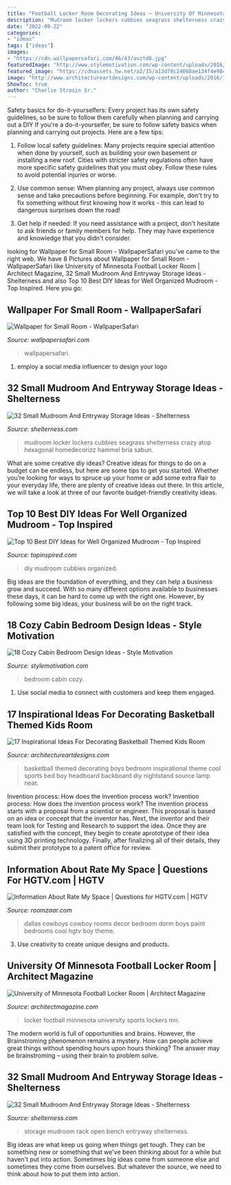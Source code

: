 ```yaml
---
title: "Football Locker Room Decorating Ideas ~ University Of Minnesota Football Locker Room"
description: "Mudroom locker lockers cubbies seagrass shelterness crazy atop hexagonal homedecorizz hammel bria sabun"
date: "2022-09-22"
categories:
- "ideas"
tags: ["ideas"]
images:
- "https://cdn.wallpapersafari.com/46/43/avztd8.jpg"
featuredImage: "http://www.stylemotivation.com/wp-content/uploads/2016/01/rustic-bedroom-7.jpg"
featured_image: "https://cdnassets.hw.net/a2/15/a13d78c24088ae134f4e984cd1ba/47dc24b7-a0bf-418d-afc1-c37d874b9c84.JPG"
image: "http://www.architectureartdesigns.com/wp-content/uploads/2016/11/10-33.jpg"
ShowToc: true
author: "Charlie Strosin Sr."
---
```



Safety basics for do-it-yourselfers: Every project has its own safety guidelines, so be sure to follow them carefully when planning and carrying out a DIY
If you're a do-it-yourselfer, be sure to follow safety basics when planning and carrying out projects. Here are a few tips:
1. Follow local safety guidelines: Many projects require special attention when done by yourself, such as building your own basement or installing a new roof. Cities with stricter safety regulations often have more specific safety guidelines that you must obey. Follow these rules to avoid potential injuries or worse.

2. Use common sense: When planning any project, always use common sense and take precautions before beginning. For example, don't try to fix something without first knowing how it works - this can lead to dangerous surprises down the road!

3. Get help if needed: If you need assistance with a project, don't hesitate to ask friends or family members for help. They may have experience and knowledge that you didn't consider.

	

		
looking for Wallpaper for Small Room - WallpaperSafari you've came to the right web. We have 8 Pictures about Wallpaper for Small Room - WallpaperSafari like University of Minnesota Football Locker Room | Architect Magazine, 32 Small Mudroom And Entryway Storage Ideas - Shelterness and also Top 10 Best DIY Ideas for Well Organized Mudroom - Top Inspired. Here you go:
		
    
## Wallpaper For Small Room - WallpaperSafari

<img loading=lazy src="https://cdn.wallpapersafari.com/46/43/avztd8.jpg" onerror="this.onerror=null;this.src='https://tse4.mm.bing.net/th?id=OIP.sEPKVo4OCz3MOSyQpHFKvwHaFj&amp;pid=15.1';" alt="Wallpaper for Small Room - WallpaperSafari">

_Source: wallpapersafari.com_

>wallpapersafari. 

	

1. employ a social media influencer to design your logo 

    
## 32 Small Mudroom And Entryway Storage Ideas - Shelterness

<img loading=lazy src="https://i.shelterness.com/2016/06/05-mudroom-locker-with-a-storage-bench.jpg" onerror="this.onerror=null;this.src='https://tse1.mm.bing.net/th?id=OIP.PQ50vRRXCPQGqgob9oHS0QHaMB&amp;pid=15.1';" alt="32 Small Mudroom And Entryway Storage Ideas - Shelterness">

_Source: shelterness.com_

>mudroom locker lockers cubbies seagrass shelterness crazy atop hexagonal homedecorizz hammel bria sabun. 

	

What are some creative diy ideas?
Creative ideas for things to do on a budget can be endless, but here are some tips to get you started. Whether you’re looking for ways to spruce up your home or add some extra flair to your everyday life, there are plenty of creative ideas out there. In this article, we will take a look at three of our favorite budget-friendly creativity ideas.

    
## Top 10 Best DIY Ideas For Well Organized Mudroom - Top Inspired

<img loading=lazy src="https://www.topinspired.com/wp-content/uploads/2014/01/DIY-Mudroom-Cubbies-for-Kids.jpg" onerror="this.onerror=null;this.src='https://tse3.mm.bing.net/th?id=OIP.uI1miwfCRYbh0YuA-05lqgHaJ3&amp;pid=15.1';" alt="Top 10 Best DIY Ideas for Well Organized Mudroom - Top Inspired">

_Source: topinspired.com_

>diy mudroom cubbies organized. 

	

Big ideas are the foundation of everything, and they can help a business grow and succeed. With so many different options available to businesses these days, it can be hard to come up with the right one. However, by following some big ideas, your business will be on the right track.

    
## 18 Cozy Cabin Bedroom Design Ideas - Style Motivation

<img loading=lazy src="http://www.stylemotivation.com/wp-content/uploads/2016/01/rustic-bedroom-7.jpg" onerror="this.onerror=null;this.src='https://tse2.mm.bing.net/th?id=OIP.czWYV0BcWrBi_eTDV7HvvAHaJ6&amp;pid=15.1';" alt="18 Cozy Cabin Bedroom Design Ideas - Style Motivation">

_Source: stylemotivation.com_

>bedroom cabin cozy. 

	

1. Use social media to connect with customers and keep them engaged.

    
## 17 Inspirational Ideas For Decorating Basketball Themed Kids Room

<img loading=lazy src="http://www.architectureartdesigns.com/wp-content/uploads/2016/11/10-33.jpg" onerror="this.onerror=null;this.src='https://tse3.mm.bing.net/th?id=OIP.dkQDcR-W1qXc0JK5J5Z-DQHaLD&amp;pid=15.1';" alt="17 Inspirational Ideas For Decorating Basketball Themed Kids Room">

_Source: architectureartdesigns.com_

>basketball themed decorating boys bedroom inspirational theme cool sports bed boy headboard backboard diy nightstand source lamp neat. 

	

Invention process: How does the invention process work?
Invention process: How does the invention process work?
The invention process starts with a proposal from a scientist or engineer. This proposal is based on an idea or concept that the inventor has. Next, the inventor and their team look for Testing and Research to support the idea. Once they are satisfied with the concept, they begin to create aprototype of their idea using 3D printing technology. Finally, after finalizing all of their details, they submit their prototype to a patent office for review.

    
## Information About Rate My Space | Questions For HGTV.com | HGTV

<img loading=lazy src="http://img.sndimg.com/hgtv/image/upload/h_452,w_602,c_limit,q_92/v1/pickle_media1/media/HGTV/090413/Photo_Video_37172859_orig.JPG" onerror="this.onerror=null;this.src='https://tse1.mm.bing.net/th?id=OIP.eYmWCYDRw_SijAQC3CL0ZAHaFj&amp;pid=15.1';" alt="Information About Rate My Space | Questions for HGTV.com | HGTV">

_Source: roomzaar.com_

>dallas cowboys cowboy rooms decor bedroom dorm boys paint bedrooms cool hgtv boy theme. 

	

3. Use creativity to create unique designs and products.

    
## University Of Minnesota Football Locker Room | Architect Magazine

<img loading=lazy src="https://cdnassets.hw.net/a2/15/a13d78c24088ae134f4e984cd1ba/47dc24b7-a0bf-418d-afc1-c37d874b9c84.JPG" onerror="this.onerror=null;this.src='https://tse1.mm.bing.net/th?id=OIP.f9iJfG75k7mAo3tGXxPZcgHaE8&amp;pid=15.1';" alt="University of Minnesota Football Locker Room | Architect Magazine">

_Source: architectmagazine.com_

>locker football minnesota university sports lockers mn. 

	

The modern world is full of opportunities and brains. However, the Brainstroming phenomenon remains a mystery. How can people achieve great things without spending hours upon hours thinking? The answer may be brainstroming – using their brain to problem solve.

    
## 32 Small Mudroom And Entryway Storage Ideas - Shelterness

<img loading=lazy src="https://i.shelterness.com/2016/06/17-open-rack-with-a-storage-bench.jpg" onerror="this.onerror=null;this.src='https://tse2.mm.bing.net/th?id=OIP.AjNIXztgWMMpCwJt1FCWogHaLI&amp;pid=15.1';" alt="32 Small Mudroom And Entryway Storage Ideas - Shelterness">

_Source: shelterness.com_

>storage mudroom rack open bench entryway shelterness. 

	

Big ideas are what keep us going when things get tough. They can be something new or something that we've been thinking about for a while but haven't put into action. Sometimes big ideas come from someone else and sometimes they come from ourselves. But whatever the source, we need to think about how to put them into action.

